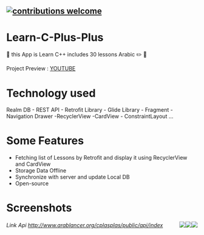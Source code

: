 ## [![contributions welcome](https://img.shields.io/badge/contributions-welcome-brightgreen.svg?style=flat)](https://github.com/dwyl/esta/issues)

# Learn-C-Plus-Plus
 :pushpin: this App is Learn C++ includes  30 lessons Arabic :pencil2:  :ledger:

Project Preview : [YOUTUBE](https://www.youtube.com/watch?v=hFIcjOp1ASc&feature=youtu.be) 

 # Technology used
  Realm DB - REST API - Retrofit Library - Glide Library - Fragment - Navigation Drawer -RecyclerView -CardView - ConstraintLayout
  ...
 
 # Some Features
 * Fetching list of Lessons by Retrofit and display it using RecyclerView and CardView 
 * Storage Data Offline 
 * Synchronize with server and update Local DB
 * Open-source
 
 # Screenshots   
 <img style="float: right;" src="https://firebasestorage.googleapis.com/v0/b/learn-esaily.appspot.com/o/Learn-C%2B%2B%2FScreenshot_%D9%A2%D9%A0%D9%A1%D9%A9-%D9%A0%D9%A3-%D9%A1%D9%A2-%D9%A1%D9%A3-%D9%A4%D9%A3-%D9%A1%D9%A5.png?alt=media&token=9928c195-e1e6-4ca8-9620-c1f9b89444d8"><img style="float: right;" src="https://firebasestorage.googleapis.com/v0/b/learn-esaily.appspot.com/o/Learn-C%2B%2B%2FScreenshot_%D9%A2%D9%A0%D9%A1%D9%A9-%D9%A0%D9%A3-%D9%A1%D9%A2-%D9%A1%D9%A3-%D9%A4%D9%A4-%D9%A0%D9%A8.png?alt=media&token=f1baee5e-2177-4cca-b6b8-240e1ba5426d"><img style="float: right;" src="https://firebasestorage.googleapis.com/v0/b/learn-esaily.appspot.com/o/Learn-C%2B%2B%2FScreenshot_%D9%A2%D9%A0%D9%A1%D9%A9-%D9%A0%D9%A3-%D9%A1%D9%A2-%D9%A1%D9%A3-%D9%A4%D9%A4-%D9%A2%D9%A2.png?alt=media&token=50ba43ad-5902-4bee-ad59-de890e2a0b37">
   
 
 
 ###### Link Api http://www.arablancer.org/cplasplas/public/api/index
